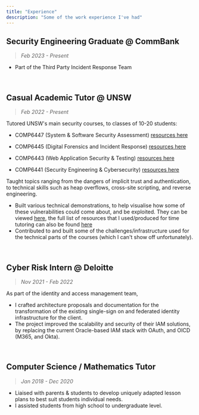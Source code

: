 ```yaml
---
title: "Experience"
description: "Some of the work experience I've had"
---
```


## Security Engineering Graduate @ CommBank
> *Feb 2023 - Present*
* Part of the Third Party Incident Response Team

&nbsp;

## Casual Academic Tutor @ UNSW
> *Feb 2022 - Present*

Tutored UNSW's main security courses, to classes of 10-20 students:
* COMP6447 (System & Software Security Assessment) [resources here](/6447)
* COMP6445 (Digital Forensics and Incident Response) [resources here](/6445)
* COMP6443 (Web Application Security & Testing) [resources here](/6443)

* COMP6441 (Security Engineering & Cybersecurity) [resources here](/6441)

Taught topics ranging from the dangers of implicit trust and authentication, to technical skills such as heap overflows, cross-site scripting, and reverse engineering.
* Built various technical demonstrations, to help visualise how some of these vulnerabilities could come about, and be exploited. They can be viewed [here](https://github.com/lachlan-waugh/security-demos), the full list of resources that I used/produced for time tutoring can also be found [here](/projects/tutoring)
* Contributed to and built some of the challenges/infrastructure used for the technical parts of the courses (which I can't show off unfortunately).

&nbsp;

## Cyber Risk Intern @ Deloitte
> *Nov 2021 - Feb 2022*

As part of the identity and access management team,
* I crafted architecture proposals and documentation for the transformation of the existing single-sign on and federated identity infrastructure for the client.
* The project improved the scalability and security of their IAM solutions, by replacing the current Oracle-based IAM stack with OAuth, and OICD (M365, and Okta).

&nbsp;

## Computer Science / Mathematics Tutor
> *Jan 2018 - Dec 2020*

* Liaised with parents & students to develop uniquely adapted lesson plans to best suit students individual needs.
* I assisted students from high school to undergraduate level.
